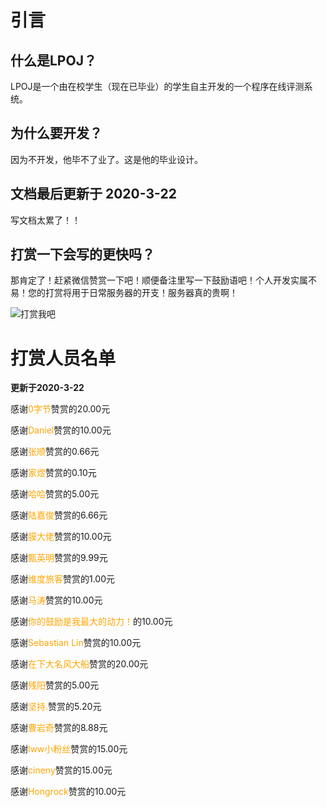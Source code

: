 # 引言

## 什么是LPOJ？

LPOJ是一个由在校学生（现在已毕业）的学生自主开发的一个程序在线评测系统。

## 为什么要开发？

因为不开发，他毕不了业了。这是他的毕业设计。

## 文档最后更新于  **2020-3-22**

写文档太累了！！

## 打赏一下会写的更快吗？

那肯定了！赶紧微信赞赏一下吧！顺便备注里写一下鼓励语吧！个人开发实属不易！您的打赏将用于日常服务器的开支！服务器真的贵啊！

![打赏我吧](/img/donate.jpg)


# 打赏人员名单

**更新于2020-3-22**

感谢<font style="color:orange">0字节</font>赞赏的20.00元 

感谢<font style="color:orange">Daniel</font>赞赏的10.00元 

感谢<font style="color:orange">张顺</font>赞赏的0.66元

感谢<font style="color:orange" >家煜</font >赞赏的0.10元 

感谢<font style="color:orange">哈哈</font>赞赏的5.00元 

感谢<font style="color:orange">陆嘉俊</font>赞赏的6.66元 

感谢<font style="color:orange">膜大佬</font>赞赏的10.00元 

感谢<font style="color:orange">甄英明</font>赞赏的9.99元 

感谢<font style="color:orange">维度旅客</font>赞赏的1.00元 

感谢<font style="color:orange">马涛</font>赞赏的10.00元 

感谢<font style="color:orange">你的鼓励是我最大的动力！</font>的10.00元

感谢<font style="color:orange">Sebastian Lin</font>赞赏的10.00元 

感谢<font style="color:orange" >在下大名风大船</font >赞赏的20.00元 

感谢<font style="color:orange">残阳</font >赞赏的5.00元 

感谢<font style="color:orange">坚持.</font>赞赏的5.20元 

感谢<font style="color:orange">曹岩奇</font>赞赏的8.88元 

感谢<font style="color:orange" >lww小粉丝</font >赞赏的15.00元 

感谢<font style="color:orange">cineny</font>赞赏的15.00元

感谢<font style="color:orange">Hongrock</font>赞赏的10.00元 
